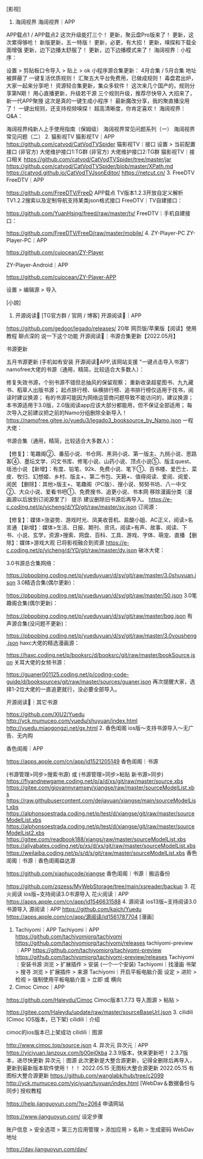 [影视]
1. 海阔视界
海阔视界｜APP

APP载点1 / APP载点2
这次升级能打三个！
更新，聚云盘Pro版来了！
更新，这次累得够呛！
新版更新，五一特版！
更新，必更，有大招！
更新，嗅探和下载全面增强
更新，边下边播太舒服了！
更新，边下边播模式来了！
海阔视界｜小程序：

设置 > 剪贴板口令导入 > 贴上 > ok
小程序源合集更新：
4月合集 / 5月合集
地址被屏蔽了
一键复活优质规则！
汇聚五大平台免费用，已做成规则！
毒盘君出炉，大家一起来分享吧！
资源轻合集更新，集众多软件！
这次来几个国产的，规则分享第N期！
用心直播更新，升级若干源
三个规则升级，推荐尽快导入
大招来了，新一代APP聚搜
这次是真的一键生成小程序！
最新魔改分享，我的聚直播没用了！
一键出规则，还支持视频嗅探！
超高清晰度，你肯定喜欢！
海阔视界｜Q&A：

海阔视界纯新人上手使用指南（保姆级）
海阔视界常见问题系列（一）
海阔视界常见问题（二）
2. 猫影视TV
猫影视TV｜APP
https://github.com/catvod/CatVodTVSpider
猫影视TV｜接口
设置 > 当前配置接口
(非官方) 大佬维护接口1:TG群
(非官方) 大佬维护接口2:TG群
猫影视TV｜接口相关
https://github.com/catvod/CatVodTVSpider/tree/master/jar
https://github.com/catvod/CatVodTVSpider/blob/master/XPath.md
https://catvod.github.io/CatVodTVJsonEditor/
https://netcut.cn/
3. FreeDTV
FreeDTV｜APP

https://github.com/FreeDTV/FreeD
APP载点
TV版本1.2.3开放自定义解析
TV1.2.2搜索以及定制导航支持某类json格式接口
FreeDTV｜TV自建接口：

https://github.com/YuanHsing/freed/raw/master/tv/
FreeDTV｜手机自建接口：

https://github.com/FreeDTV/FreeD/raw/master/mobile/
4. ZY-Player-PC
ZY-Player-PC｜APP

https://github.com/cuiocean/ZY-Player

ZY-Player-Android｜APP

https://github.com/cuiocean/ZY-Player-APP

设置 > 编辑源 > 导入

[小說]
1. 开源阅读📖 [TG官方群 / 官网 / 博客]
开源阅读📖｜APP

https://github.com/gedoor/legado/releases/
20年
网页版/苹果版【阅读】使用教程
聊点深的
说一下这个功能
开源阅读📖｜书源合集更新【2022.05月】

书源更新

五月书源更新 (手机如有安装 开源阅读📖APP,该网站支援 "一键点击导入书源")
namofree大佬的书源（通用，精简，比较适合大多数人）：

修复失效书源，个别书源不错但总抽风的保留观察；
重新收录超星图书、九九藏书、稻草人出版书源；
起点排行榜、纵横排行榜、追书排行榜仅适用于找书，阅读时建议换源；
有的书源可能因为网络运营商问题导致不能访问的，建议换源；
本书源适用于3.0版，2.0版阅读app应该大部分都能用，但不保证全部适用；
每次导入之前建议把之前的Namo分组删除全新导入！
https://namofree.gitee.io/yuedu3/legado3_booksource_by_Namo.json
一程大佬：

书源合集（通用，精简，比较适合大多数人）：

【修复】：笔趣阁②、番茄小说、书仓网、黑洞小说、第一版主、九桃小说、思路客④、墨坛文学、闪文书库、修笔小说、山药小说、顶点小说⑤、版主quest、瑶池小说
【新增】：有度、铅笔、92k、免费小说、笔下①、百书楼、爱巴士、菜皮、牧归、幻想姬、乡村、版主+、第二书包、天籁+、值得阅读、爱阅、阅爱、阅民
【删除】：其他>版主+、笔趣阁（PC版）、搜小说、努努书坊、八一中文②、大众小说、爱看书吧①、免费搜书、追更小说、书本网
移除漫画分类（漫画源以后放到订阅源里了）
提示 建议删除旧书源后再导入。
https://e-c.coding.net/p/yicheng/d/YD/git/raw/master/sy.json
订阅源：

【修复】：媒体>涨姿势、游戏时光、凤美收音机、盐酸小姐、AC正义，阅读>名言通
【新增】：媒体>生活、日报、期刊、资讯，阅读>有声、故事、阅读、下书、小说、玄学，资源>搜索、网盘、百科、工具、游戏、字体、萌宠、直播
【删除】：媒体>游戏大观
已将影视融合到资源
https://e-c.coding.net/p/yicheng/d/YD/git/raw/master/dy.json
破冰大佬：

3.0书源总合集网络：

https://pbpobing.coding.net/p/yueduyuan/d/sy/git/raw/master/3.0shuyuan.json
3.0精选合集(偶尔更新)：

https://pbpobing.coding.net/p/yueduyuan/d/sy/git/raw/master/50.json
3.0笔趣阁合集(偶尔更新)：

https://pbpobing.coding.net/p/yueduyuan/d/sy/git/raw/master/bqg.json
有声源合集(没问题不更新)：

https://pbpobing.coding.net/p/yueduyuan/d/sy/git/raw/master/3.0yousheng.json
haxc大佬的精选漫画源：

https://haxc.coding.net/p/booksrc/d/booksrc/git/raw/master/bookSource.json
关耳大佬的女频书源：

https://guaner001125.coding.net/p/coding-code-guide/d/booksources/git/raw/master/sources/guaner.json
再次提醒大家，选择1-2位大佬的一直追更就行，没必要全部导入。

开源阅读📖｜其它书源

https://github.com/XIU2/Yuedu
http://yck.mumuceo.com/yuedu/shuyuan/index.html
http://yuedu.miaogongzi.net/gx.html
2. 香色闺阁
ios版～支持书源导入～无广告、无内购

香色闺阁｜APP

https://apps.apple.com/cn/app/id1521205149
香色闺阁｜书源

(书源管理>同步>搜索书源) 或 (书源管理>同步>粘贴 新书源>同步)
https://flyandnewgame.coding.net/p/a/d/xs/git/raw/master/source.xbs
https://gitee.com/giovannyramsey/xiangse/raw/master/sourceModelList.xbs
https://raw.githubusercontent.com/dejiayuan/xiangse/main/sourceModelList.xbs
https://alphonsoestrada.coding.net/p/test/d/xiangse/git/raw/master/sourceModelList.xbs
https://alphonsoestrada.coding.net/p/test/d/xiangse/git/raw/master/sourceModelList2.xbs
https://gitee.com/readbook188/xiangs/raw/master/sourceModelList.xbs
https://aliyabates.coding.net/p/xs/d/xs/git/raw/master/sourceModelList.xbs
https://weilaiba.coding.net/p/s/d/s/git/raw/master/sourceModelList.xbs
香色闺阁｜书源｜香色闺阁益达源

https://github.com/xiaohucode/xiangse
香色闺阁｜书源｜搬运备份

https://github.com/zqzess/MyWebStorage/tree/main/xsreader/backup
3. 花火阅读
ios版~支持阅读3.0书源导入
花火阅读｜APP
https://apps.apple.com/cn/app/id1546631588
4. 源阅读
ios13版~支持阅读3.0书源导入
源阅读｜APP
https://github.com/kaich/Yuedu
https://apps.apple.com/cn/app/源阅读/id1561787704
[漫画]
1. Tachiyomi｜APP
Tachiyomi｜APP
https://github.com/tachiyomiorg/tachiyomi
https://github.com/tachiyomiorg/tachiyomi/releases
tachiyomi-preview｜APP
https://github.com/tachiyomiorg/tachiyomi-preview
https://github.com/tachiyomiorg/tachiyomi-preview/releases
Tachiyomi｜安装书源
浏览 > 扩展插件 > 安装 (一个一个安装)
Tachiyomi｜找漫画
书架 > 搜寻
浏览 > 扩展插件 > 来源
Tachiyomi｜开启平板电脑介面
设定 > 进阶 > 检视 > 强制使用平板电脑介面 > 立即 或 横向
2. Cimoc
Cimoc｜APP

https://github.com/Haleydu/Cimoc
Cimoc版本1.7.73
导入图源 > 粘贴 >

https://gitee.com/Haleydu/update/raw/master/sourceBaseUrl.json
3. cilidili (Cimoc IOS版本，已下架)
cilidili｜介绍

cimoc的ios版本已上架成功
cilidili｜图源

http://www.cimoc.top/source.json
4. 异次元
异次元｜APP
https://yiciyuan.lanzoux.com/b00ej0kba
2.3.9版本，快来更新吧！
2.3.7版本，进尽快更新
异次元｜图源
此次更新是大整合源更新，记得全删除后再导入，更新到最新版本软件使用！！！
2022.05.15 无图标大整合源更新
2022.05.15 有图标大整合源更新
https://github.com/wanglabk/hub/tree/c2099
http://yck.mumuceo.com/yiciyuan/tuyuan/index.html
[WebDav＆数据备份与同步]
授权教程

https://help.jianguoyun.com/?p=2064
申请网站

https://www.jianguoyun.com/
设定步骤

账户信息 > 安全选项 > 第三方应用管理 > 添加应用 > 名称 > 生成密码
WebDav地址

https://dav.jianguoyun.com/dav/
